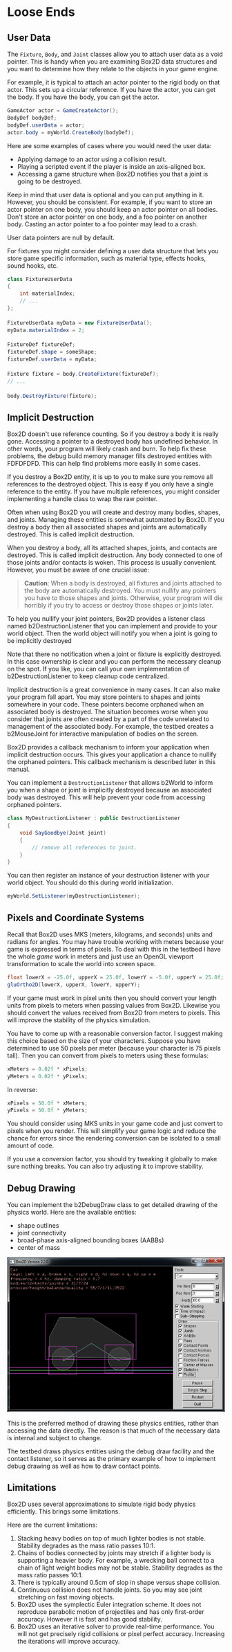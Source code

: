 # Loose Ends

## User Data
The `Fixture`, `Body`, and `Joint` classes allow you to attach user data
as a void pointer. This is handy when you are examining Box2D data
structures and you want to determine how they relate to the objects in
your game engine.

For example, it is typical to attach an actor pointer to the rigid body
on that actor. This sets up a circular reference. If you have the actor,
you can get the body. If you have the body, you can get the actor.

```c#
GameActor actor = GameCreateActor();
BodyDef bodyDef;
bodyDef.userData = actor;
actor.body = myWorld.CreateBody(bodyDef);
```

Here are some examples of cases where you would need the user data:
-   Applying damage to an actor using a collision result.
-   Playing a scripted event if the player is inside an axis-aligned box.
-   Accessing a game structure when Box2D notifies you that a joint is
    going to be destroyed.

Keep in mind that user data is optional and you can put anything in it.
However, you should be consistent. For example, if you want to store an
actor pointer on one body, you should keep an actor pointer on all
bodies. Don't store an actor pointer on one body, and a foo pointer on
another body. Casting an actor pointer to a foo pointer may lead to a
crash.

User data pointers are null by default.

For fixtures you might consider defining a user data structure that lets
you store game specific information, such as material type, effects
hooks, sound hooks, etc.

```c#
class FixtureUserData
{
    int materialIndex;
    // ...
};

FixtureUserData myData = new FixtureUserData();
myData.materialIndex = 2;

FixtureDef fixtureDef;
fixtureDef.shape = someShape;
fixtureDef.userData = myData;

Fixture fixture = body.CreateFixture(fixtureDef);
// ...

body.DestroyFixture(fixture);
```

## Implicit Destruction
Box2D doesn't use reference counting. So if you destroy a body it is
really gone. Accessing a pointer to a destroyed body has undefined
behavior. In other words, your program will likely crash and burn. To
help fix these problems, the debug build memory manager fills destroyed
entities with FDFDFDFD. This can help find problems more easily in some
cases.

If you destroy a Box2D entity, it is up to you to make sure you remove
all references to the destroyed object. This is easy if you only have a
single reference to the entity. If you have multiple references, you
might consider implementing a handle class to wrap the raw pointer.

Often when using Box2D you will create and destroy many bodies, shapes,
and joints. Managing these entities is somewhat automated by Box2D. If
you destroy a body then all associated shapes and joints are
automatically destroyed. This is called implicit destruction.

When you destroy a body, all its attached shapes, joints, and contacts
are destroyed. This is called implicit destruction. Any body connected
to one of those joints and/or contacts is woken. This process is usually
convenient. However, you must be aware of one crucial issue:

> **Caution**:
> When a body is destroyed, all fixtures and joints attached to the body
> are automatically destroyed. You must nullify any pointers you have to
> those shapes and joints. Otherwise, your program will die horribly if
> you try to access or destroy those shapes or joints later.

To help you nullify your joint pointers, Box2D provides a listener class
named b2DestructionListener that you can implement and provide to your
world object. Then the world object will notify you when a joint is
going to be implicitly destroyed

Note that there no notification when a joint or fixture is explicitly
destroyed. In this case ownership is clear and you can perform the
necessary cleanup on the spot. If you like, you can call your own
implementation of b2DestructionListener to keep cleanup code
centralized.

Implicit destruction is a great convenience in many cases. It can also
make your program fall apart. You may store pointers to shapes and
joints somewhere in your code. These pointers become orphaned when an
associated body is destroyed. The situation becomes worse when you
consider that joints are often created by a part of the code unrelated
to management of the associated body. For example, the testbed creates a
b2MouseJoint for interactive manipulation of bodies on the screen.

Box2D provides a callback mechanism to inform your application when
implicit destruction occurs. This gives your application a chance to
nullify the orphaned pointers. This callback mechanism is described
later in this manual.

You can implement a `DestructionListener` that allows b2World to inform
you when a shape or joint is implicitly destroyed because an associated
body was destroyed. This will help prevent your code from accessing
orphaned pointers.

```c#
class MyDestructionListener : public DestructionListener
{
    void SayGoodbye(Joint joint)
    {
        // remove all references to joint.
    }
}
```

You can then register an instance of your destruction listener with your
world object. You should do this during world initialization.

```c#
myWorld.SetListener(myDestructionListener);
```

## Pixels and Coordinate Systems
Recall that Box2D uses MKS (meters, kilograms, and seconds) units and
radians for angles. You may have trouble working with meters because
your game is expressed in terms of pixels. To deal with this in the
testbed I have the whole *game* work in meters and just use an OpenGL
viewport transformation to scale the world into screen space.

```c#
float lowerX = -25.0f, upperX = 25.0f, lowerY = -5.0f, upperY = 25.0f;
gluOrtho2D(lowerX, upperX, lowerY, upperY);
```

If your game must work in pixel units then you should convert your
length units from pixels to meters when passing values from Box2D.
Likewise you should convert the values received from Box2D from meters
to pixels. This will improve the stability of the physics simulation.

You have to come up with a reasonable conversion factor. I suggest
making this choice based on the size of your characters. Suppose you
have determined to use 50 pixels per meter (because your character is 75
pixels tall). Then you can convert from pixels to meters using these
formulas:

```c#
xMeters = 0.02f * xPixels;
yMeters = 0.02f * yPixels;
```

In reverse:

```c#
xPixels = 50.0f * xMeters;
yPixels = 50.0f * yMeters;
```

You should consider using MKS units in your game code and just convert
to pixels when you render. This will simplify your game logic and reduce
the chance for errors since the rendering conversion can be isolated to
a small amount of code.

If you use a conversion factor, you should try tweaking it globally to
make sure nothing breaks. You can also try adjusting it to improve
stability.

## Debug Drawing
You can implement the b2DebugDraw class to get detailed drawing of the
physics world. Here are the available entities:
- shape outlines
- joint connectivity
- broad-phase axis-aligned bounding boxes (AABBs)
- center of mass

![Debug Draw](images/debug_draw.png)

This is the preferred method of drawing these physics entities, rather
than accessing the data directly. The reason is that much of the
necessary data is internal and subject to change.

The testbed draws physics entities using the debug draw facility and the
contact listener, so it serves as the primary example of how to
implement debug drawing as well as how to draw contact points.

## Limitations
Box2D uses several approximations to simulate rigid body physics
efficiently. This brings some limitations.

Here are the current limitations:
1. Stacking heavy bodies on top of much lighter bodies is not stable. Stability degrades as the mass ratio passes 10:1.
2. Chains of bodies connected by joints may stretch if a lighter body is supporting a heavier body. For example, a wrecking ball connect to a chain of light weight bodies may not be stable. Stability degrades as the mass ratio passes 10:1.
3. There is typically around 0.5cm of slop in shape versus shape collision.
4. Continuous collision does not handle joints. So you may see joint stretching on fast moving objects.
5. Box2D uses the symplectic Euler integration scheme. It does not reproduce parabolic motion of projectiles and has only first-order accuracy. However it is fast and has good stability.
6. Box2D uses an iterative solver to provide real-time performance. You will not get precisely rigid collisions or pixel perfect accuracy. Increasing the iterations will improve accuracy.
